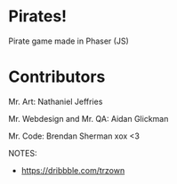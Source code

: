 # Pirates!
Pirate game made in Phaser (JS)

# Contributors

Mr. Art:
  Nathaniel Jeffries

Mr. Webdesign and Mr. QA:
  Aidan Glickman
  
Mr. Code:
  Brendan Sherman xox <3

NOTES: 
* https://dribbble.com/trzown

